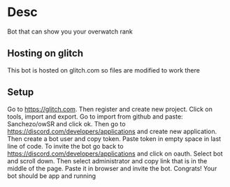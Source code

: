 # Desc

Bot that can show you your overwatch rank


## Hosting on glitch
This bot is hosted on glitch.com so files are modified to work there
## Setup
Go to https://glitch.com. Then register and create new project. Click on tools, import and export. Go to import from github and paste:
Sanchezo/owSR and click ok. 
Then go to https://discord.com/developers/applications and create new application. Then create a bot user and copy token. Paste token in empty space in last line of code. To invite the bot go back to https://discord.com/developers/applications and click on oauth. Select bot 
and scroll down. Then select administrator and copy link that is in the middle of the page. Paste it in browser and invite the bot.
Congrats! Your bot should be app and running

 

